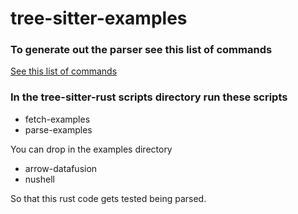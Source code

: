 # tree-sitter-examples

### To generate out the parser see this list of commands

[See this list of commands](https://github.com/tree-sitter/tree-sitter/blob/master/cli/README.md#commands)

### In the tree-sitter-rust scripts directory run these scripts

* fetch-examples
* parse-examples

You can drop in the examples directory

* arrow-datafusion
* nushell

So that this rust code gets tested being parsed.